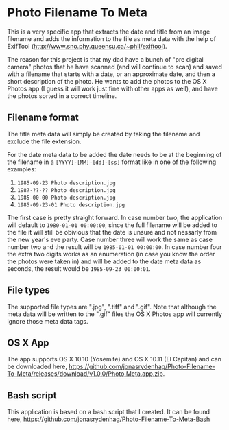 # Photo Filename To Meta
This is a very specific app that extracts the date and title from an image filename and adds the information to the file as meta data with the help of ExifTool (http://www.sno.phy.queensu.ca/~phil/exiftool).

The reason for this project is that my dad have a bunch of "pre digital camera" photos that he have scanned (and will continue to scan) and saved with a filename that starts with a date, or an approximate date, and then a short description of the photo. He wants to add the photos to the OS X Photos app (I guess it will work just fine with other apps as well), and have the photos sorted in a correct timeline.

## Filename format
The title meta data will simply be created by taking the filename and exclude the file extension.

For the date meta data to be added the date needs to be at the beginning of the filename in a `[YYYY]-[MM]-[dd]-[ss]` format like in one of the following examples:

1. `1985-09-23 Photo description.jpg`
2. `198?-??-?? Photo description.jpg`
3. `1985-00-00 Photo description.jpg`
4. `1985-09-23-01 Photo description.jpg`

The first case is pretty straight forward. In case number two, the application will default to `1980-01-01 00:00:00`, since the full filename will be added to the file it will still be obivious that the date is unsure and not nessarly from the new year's eve party. Case number three will work the same as case number two and the result will be `1985-01-01 00:00:00`. In case number four the extra two digits works as an enumeration (in case you know the order the photos were taken in) and will be added to the date meta data as seconds, the result would be `1985-09-23 00:00:01`.

## File types
The supported file types are ".jpg", ".tiff" and ".gif". Note that although the meta data will be written to the ".gif" files the OS X Photos app will currently ignore those meta data tags.

## OS X App
The app supports OS X 10.10 (Yosemite) and OS X 10.11 (El Capitan) and can be downloaded here, https://github.com/jonasrydenhag/Photo-Filename-To-Meta/releases/download/v1.0.0/Photo.Meta.app.zip.

## Bash script
This application is based on a bash script that I created. It can be found here, https://github.com/jonasrydenhag/Photo-Filename-To-Meta-Bash
